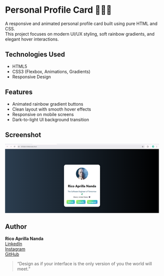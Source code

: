 # Personal Profile Card 🌈🌼🌷

A responsive and animated personal profile card built using pure HTML and CSS.  
This project focuses on modern UI/UX styling, soft rainbow gradients, and elegant hover interactions.

## Technologies Used

- HTML5  
- CSS3 (Flexbox, Animations, Gradients)  
- Responsive Design  

## Features

- Animated rainbow gradient buttons  
- Clean layout with smooth hover effects  
- Responsive on mobile screens  
- Dark-to-light UI background transition  

## Screenshot

![Profile Card Preview](preview.png)

## Author

**Rico Aprilla Nanda**  
[LinkedIn](https://www.linkedin.com/in/rico-aprilla-n-3335a7251)  
[Instagram](https://www.instagram.com/ricoaprillananda)  
[GitHub](https://github.com/ricoaprillananda)

> “Design as if your interface is the only version of you the world will meet.”
